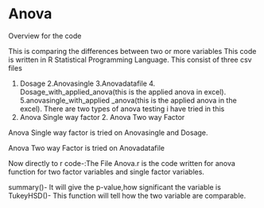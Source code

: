 # Anova
Overview for the code

This is comparing the differences between two or more variables
This code is written in R Statistical Programming Language.
This consist of three csv files
1. Dosage 2.Anovasingle  3.Anovadatafile 4. Dosage_with_applied_anova(this is the applied anova in excel). 5.anovasingle_with_applied _anova(this is the applied anova in the excel).
There are two types of anova testing i have tried in this 
1. Anova Single way factor 2. Anova Two way Factor

Anova Single way factor is tried on Anovasingle and Dosage.

Anova Two way Factor is tried on Anovadatafile

Now directly to r code-:The File Anova.r is the code written for anova function for two factor variables and single factor variables.

summary()- It will give the p-value,how significant the variable is
TukeyHSD()- This function will tell how the two variable are comparable.


